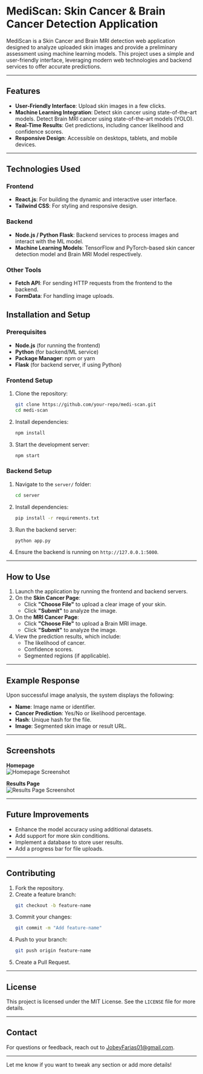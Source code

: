 
# MediScan: Skin Cancer & Brain Cancer Detection Application

MediScan is a Skin Cancer and Brain MRI detection web application designed to analyze uploaded skin images and provide a preliminary assessment using machine learning models. This project uses a simple and user-friendly interface, leveraging modern web technologies and backend services to offer accurate predictions.

---

## Features

- **User-Friendly Interface**: Upload skin images in a few clicks.
- **Machine Learning Integration**: Detect skin cancer using state-of-the-art models.
Detect Brain MRI cancer using state-of-the-art models (YOLO).
- **Real-Time Results**: Get predictions, including cancer likelihood and confidence scores.
- **Responsive Design**: Accessible on desktops, tablets, and mobile devices.

---

## Technologies Used

### **Frontend**
- **React.js**: For building the dynamic and interactive user interface.
- **Tailwind CSS**: For styling and responsive design.

### **Backend**
- **Node.js / Python Flask**: Backend services to process images and interact with the ML model.
- **Machine Learning Models**: TensorFlow and PyTorch-based skin cancer detection model and Brain MRI Model respectively.

### **Other Tools**
- **Fetch API**: For sending HTTP requests from the frontend to the backend.
- **FormData**: For handling image uploads.


## Installation and Setup

### Prerequisites
- **Node.js** (for running the frontend)
- **Python** (for backend/ML service)
- **Package Manager**: npm or yarn
- **Flask** (for backend server, if using Python)

### Frontend Setup
1. Clone the repository:
   ```bash
   git clone https://github.com/your-repo/medi-scan.git
   cd medi-scan
   ```

2. Install dependencies:
   ```bash
   npm install
   ```

3. Start the development server:
   ```bash
   npm start
   ```

### Backend Setup
1. Navigate to the `server/` folder:
   ```bash
   cd server
   ```

2. Install dependencies:
   ```bash
   pip install -r requirements.txt
   ```

3. Run the backend server:
   ```bash
   python app.py
   ```

4. Ensure the backend is running on `http://127.0.0.1:5000`.

---

## How to Use

1. Launch the application by running the frontend and backend servers.
2. On the **Skin Cancer Page**:
   - Click **"Choose File"** to upload a clear image of your skin.
   - Click **"Submit"** to analyze the image.
2. On the **MRI Cancer Page**:
   - Click **"Choose File"** to upload a Brain MRI image.
   - Click **"Submit"** to analyze the image.
3. View the prediction results, which include:
   - The likelihood of cancer.
   - Confidence scores.
   - Segmented regions (if applicable).

---

## Example Response
Upon successful image analysis, the system displays the following:
- **Name**: Image name or identifier.
- **Cancer Prediction**: Yes/No or likelihood percentage.
- **Hash**: Unique hash for the file.
- **Image**: Segmented skin image or result URL.

---

## Screenshots

**Homepage**  
![Homepage Screenshot](public/assets/homepage.png)

**Results Page**  
![Results Page Screenshot](public/assets/results.png)

---

## Future Improvements

- Enhance the model accuracy using additional datasets.
- Add support for more skin conditions.
- Implement a database to store user results.
- Add a progress bar for file uploads.

---

## Contributing

1. Fork the repository.
2. Create a feature branch:
   ```bash
   git checkout -b feature-name
   ```
3. Commit your changes:
   ```bash
   git commit -m "Add feature-name"
   ```
4. Push to your branch:
   ```bash
   git push origin feature-name
   ```
5. Create a Pull Request.

---

## License

This project is licensed under the MIT License. See the `LICENSE` file for more details.

---

## Contact

For questions or feedback, reach out to [JobeyFarias01@gmail.com](JobeyFarias01@gmail.com).

---

Let me know if you want to tweak any section or add more details!